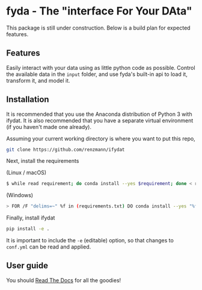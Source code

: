 # fyda - The "interface For Your DAta"

This package is still under construction. Below is a build plan for expected
features.


## Features

Easily interact with your data using as little python code as possible. Control
the available data in the ``input`` folder, and use fyda's built-in api to
load it, transform it, and model it. 


## Installation

It is recommended that you use the Anaconda distribution of Python 3 with
ifydat. It is also recommended that you have a separate virtual environment (if
you haven't made one already).


Assuming your current working directory is where you want to put this repo, 

```sh
git clone https://github.com/renzmann/ifydat
```


Next, install the requirements

(Linux / macOS)

```sh
$ while read requirement; do conda install --yes $requirement; done < requirements.txt
```

(Windows)

```sh
> FOR /F "delims=~" %f in (requirements.txt) DO conda install --yes "%f" || pip install "%f"
```

Finally, install ifydat

```sh
pip install -e .
```

It is important to include the ``-e`` (editable) option, so that changes to
``conf.yml`` can be read and applied.


## User guide

You should [Read The Docs](https://ifydat.readthedocs.io/en/latest/) for all
the goodies!
